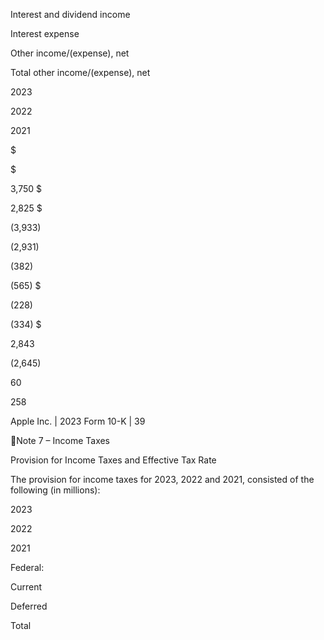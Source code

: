 Interest and dividend income

Interest expense

Other income/(expense), net

Total other income/(expense), net

2023

2022

2021

$

$

3,750  $

2,825  $

(3,933)

(2,931)

(382)

(565)  $

(228)

(334)  $

2,843

(2,645)

60

258

Apple Inc. | 2023 Form 10-K | 39

Note 7 – Income Taxes

Provision for Income Taxes and Effective Tax Rate

The provision for income taxes for 2023, 2022 and 2021, consisted of the following (in millions):

2023

2022

2021

Federal:

Current

Deferred

Total